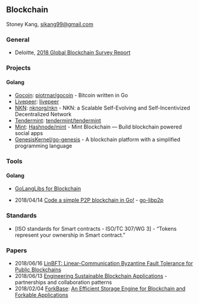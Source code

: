 ## Blockchain
Stoney Kang, sikang99@gmail.com


### General
- Deloitte, [2018 Global Blockchain Survey Report](https://www2.deloitte.com/us/en/pages/consulting/articles/innovation-blockchain-survey.html)


### Projects
#### Golang
* [Gocoin](https://gocoin.pl/): [piotrnar/gocoin](https://github.com/piotrnar/gocoin) - Bitcoin written in Go
* [Livepeer](https://livepeer.org/): [livepeer](https://github.com/livepeer)
* [NKN](https://www.nkn.org/): [nknorg/nkn](https://github.com/nknorg/nkn)
		- NKN: a Scalable Self-Evolving and Self-Incentivized Decentralized Network
* [Tendermint](https://tendermint.com/): [tendermint/tendermint](https://github.com/tendermint/tendermint)
* [Mint](http://uphack.co): [Hashnode/mint](https://github.com/Hashnode/mint)
		- Mint Blockchain — Build blockchain powered social apps
* [GenesisKernel/go-genesis](https://github.com/GenesisKernel/go-genesis) - A blockchain platform with a simplified programming language

### Tools
#### Golang
* [GoLangLibs for Blockchain](https://golanglibs.com/category/blockchain?sort=top)

* 2018/04/14 [Code a simple P2P blockchain in Go!](https://medium.com/coinmonks/code-a-simple-p2p-blockchain-in-go-46662601f417)
		- [go-libp2p](https://github.com/libp2p/go-libp2p)

### Standards
- [ISO standards for Smart contracts - ISO/TC 307/WG 3] - “Tokens represent your ownership in Smart contract.”


### Papers
- 2018/06/16 [LinBFT: Linear-Communication Byzantine Fault Tolerance for Public Blockchains](https://arxiv.org/ftp/arxiv/papers/1807/1807.01829.pdf)
- 2018/06/13 [Engineering Sustainable Blockchain Applications](https://dl.eusset.eu/bitstream/20.500.12015/3161/1/blockchain2018_05.pdf)
		-  partnerships and collaboration patterns
- 2018/02/04 [ForkBase](http://www.comp.nus.edu.sg/~dbsystem/forkbase/index.html): [An Efficient Storage Engine for Blockchain and Forkable Applications](http://www.vldb.org/pvldb/vol11/p1137-wang.pdf)

